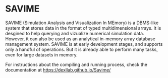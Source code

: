 # SAVIME

SAVIME (Simulation Analysis and Visualization In MEmory) is a DBMS-like system that stores data in the format of typed multidimensional arrays. It is desgined to help querying and vizualize numerical simulation data. However, it can also be used as an analytical in-memory array database management system. SAVIME is at early development stages, and supports only a handful of operations. But it is already able to perform many tasks, even for large datasets in memory.

For instructions about the compiling and running process, check the documentation at https://dexllab.github.io/Savime/
